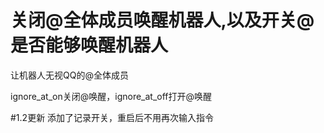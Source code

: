 # 关闭@全体成员唤醒机器人,以及开关@是否能够唤醒机器人

让机器人无视QQ的@全体成员

ignore_at_on关闭@唤醒，ignore_at_off打开@唤醒

#1.2更新
添加了记录开关，重启后不用再次输入指令
